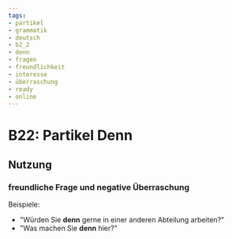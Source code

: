 ```yaml
---
tags:
- partikel
- grammatik
- deutsch
- b2_2
- denn
- fragen
- freundlichkeit
- interesse
- überraschung
- ready
- online
---
```


# B22: Partikel Denn

## Nutzung

### freundliche Frage und negative Überraschung  

Beispiele:  

- "Würden Sie __denn__ gerne in einer anderen Abteilung arbeiten?"  
- "Was machen Sie __denn__ hier?"  
